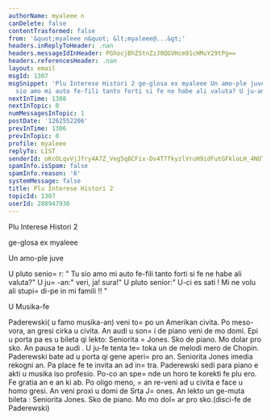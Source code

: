 ```yaml
---
authorName: myaleee n
canDelete: false
contentTrasformed: false
from: '&quot;myaleee n&quot; &lt;myaleee@...&gt;'
headers.inReplyToHeader: .nan
headers.messageIdInHeader: PGhocjBhZStnZzJ0QGVHcm91cHMuY29tPg==
headers.referencesHeader: .nan
layout: email
msgId: 1307
msgSnippet: 'Plu Interese Histori 2 ge-glosa ex myaleee Un amo-ple juve U pluto senior:  Tu
  sio amo mi auto fe-fili tanto forti si fe ne habe ali valuta? U ju-an: veri,'
nextInTime: 1308
nextInTopic: 0
numMessagesInTopic: 1
postDate: '1262552206'
prevInTime: 1306
prevInTopic: 0
profile: myaleee
replyTo: LIST
senderId: oKcOLqvVjJfry4A7Z_Veg5q8CFix-Dv4T7fkyzlVruH9idFutGFkloLH_4NUTgtukO1ztGUiBxMFBsGbKNFRdDjyrqQseg
spamInfo.isSpam: false
spamInfo.reason: '6'
systemMessage: false
title: Plu Interese Histori 2
topicId: 1307
userId: 288947930
---
```


Plu Interese Histori 2

ge-glosa ex myaleee

Un amo-ple juve

U pluto senio=
r: " Tu sio amo mi auto fe-fili tanto forti si fe ne habe ali valuta?"
U ju=
-an:" veri, ja! sura!"
U pluto senior:" U-ci es sati ! Mi ne volu ali stupi=
di-pe in mi famili !! "

U Musika-fe

Paderewski( u famo musika-an) veni to=
po un Amerikan civita. Po meso-vora, an gresi cirka u civita. An audi u son=
i de piano veni de mo domi. Epi u porta pa es u bileta qi lekto: Seniorita =
Jones. Sko de piano. Mo dolar  pro sko. An pausa te audi . U ju-fe tenta te=
 toka un de melodi mero de Chopin. Paderewski bate ad u porta qi gene aperi=
 pro an. 
Seniorita Jones imedia rekogni an. Pa place fe te invita an ad in=
tra. Paderewski sedi para piano  e akti u musika iso profesio. Po-co an spe=
nde un horo te korekti fe plu ero. Fe gratia an e an ki ab. Po oligo meno, =
an re-veni ad u civita e face u homo gresi. An veni proxi  u domi de Srta J=
ones. An lekto un ge-muta bileta : Seniorita Jones. Sko de piano. Mo mo dol=
ar  pro sko.(disci-fe  de Paderewski)



